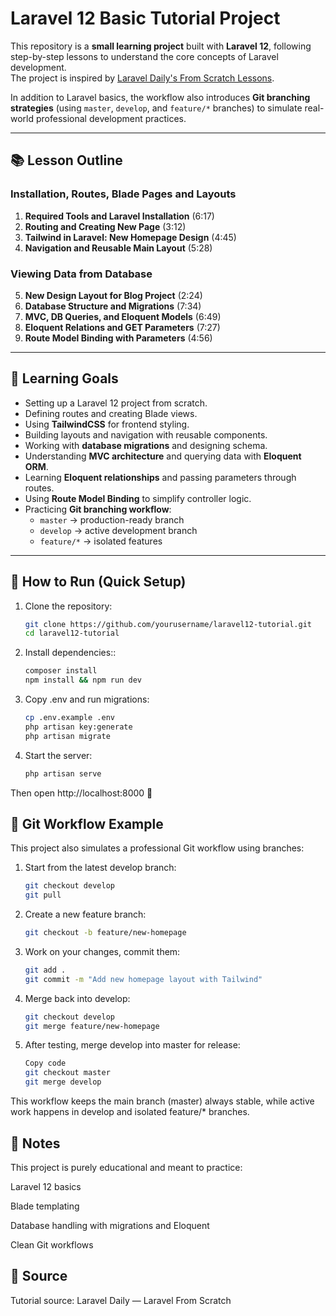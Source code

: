 # Laravel 12 Basic Tutorial Project

This repository is a **small learning project** built with **Laravel 12**, following step-by-step lessons to understand the core concepts of Laravel development.  
The project is inspired by [Laravel Daily's From Scratch Lessons](https://laraveldaily.com/lesson/laravel-from-scratch).  

In addition to Laravel basics, the workflow also introduces **Git branching strategies** (using `master`, `develop`, and `feature/*` branches) to simulate real-world professional development practices.

---

## 📚 Lesson Outline

### Installation, Routes, Blade Pages and Layouts
1. **Required Tools and Laravel Installation** (6:17)  
2. **Routing and Creating New Page** (3:12)  
3. **Tailwind in Laravel: New Homepage Design** (4:45)  
4. **Navigation and Reusable Main Layout** (5:28)  

### Viewing Data from Database
5. **New Design Layout for Blog Project** (2:24)  
6. **Database Structure and Migrations** (7:34)  
7. **MVC, DB Queries, and Eloquent Models** (6:49)  
8. **Eloquent Relations and GET Parameters** (7:27)  
9. **Route Model Binding with Parameters** (4:56)  

---

## 🔧 Learning Goals

- Setting up a Laravel 12 project from scratch.  
- Defining routes and creating Blade views.  
- Using **TailwindCSS** for frontend styling.  
- Building layouts and navigation with reusable components.  
- Working with **database migrations** and designing schema.  
- Understanding **MVC architecture** and querying data with **Eloquent ORM**.  
- Learning **Eloquent relationships** and passing parameters through routes.  
- Using **Route Model Binding** to simplify controller logic.  
- Practicing **Git branching workflow**:
  - `master` → production-ready branch  
  - `develop` → active development branch  
  - `feature/*` → isolated features  

---

## 🚀 How to Run (Quick Setup)

1. Clone the repository:
   ```bash
   git clone https://github.com/yourusername/laravel12-tutorial.git
   cd laravel12-tutorial

2. Install dependencies::
   ```bash
   composer install
   npm install && npm run dev

3. Copy .env and run migrations:
   ```bash
   cp .env.example .env
   php artisan key:generate
   php artisan migrate

4. Start the server:
   ```bash
   php artisan serve

Then open http://localhost:8000 🚀

## 🌿 Git Workflow Example
This project also simulates a professional Git workflow using branches:

1. Start from the latest develop branch:
   ```bash
   git checkout develop
   git pull

2. Create a new feature branch:
   ```bash
   git checkout -b feature/new-homepage

3. Work on your changes, commit them:
   ```bash
   git add .
   git commit -m "Add new homepage layout with Tailwind"

4. Merge back into develop:
   ```bash
   git checkout develop
   git merge feature/new-homepage

5. After testing, merge develop into master for release:
   ```bash
   Copy code
   git checkout master
   git merge develop

This workflow keeps the main branch (master) always stable, while active work happens in develop and isolated feature/* branches.

## 📝 Notes
This project is purely educational and meant to practice:

Laravel 12 basics

Blade templating

Database handling with migrations and Eloquent

Clean Git workflows

## 📖 Source
Tutorial source: Laravel Daily — Laravel From Scratch